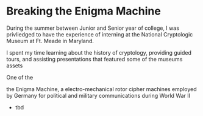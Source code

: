 # Breaking the Enigma Machine

During the summer between Junior and Senior year of college, I was privliedged to have the experience of interning at the National Cryptologic Museum at Ft. Meade in Maryland.

I spent my time learning about the history of cryptology, providing guided tours, and assisting presentations that featured some of the museums assets

One of the 

the Enigma Machine, a electro-mechanical rotor cipher machines employed by Germany for political and military communications during World War II



* tbd
